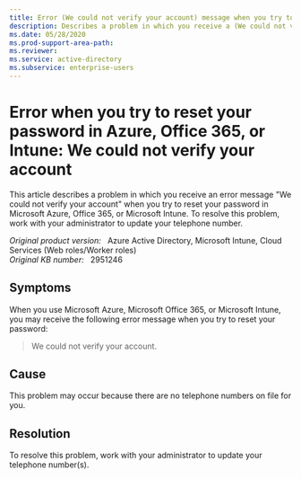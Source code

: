 ```yaml
---
title: Error (We could not verify your account) message when you try to reset your password in Azure, Office 365, or Intune
description: Describes a problem in which you receive a (We could not verify your account) error message when you try to reset your password in Microsoft Azure, Office 365, or Microsoft Intune.
ms.date: 05/28/2020
ms.prod-support-area-path: 
ms.reviewer: 
ms.service: active-directory
ms.subservice: enterprise-users
---
```

# Error when you try to reset your password in Azure, Office 365, or Intune: We could not verify your account

This article describes a problem in which you receive an error message "We could not verify your account" when you try to reset your password in Microsoft Azure, Office 365, or Microsoft Intune. To resolve this problem, work with your administrator to update your telephone number.

_Original product version:_ &nbsp; Azure Active Directory, Microsoft Intune, Cloud Services (Web roles/Worker roles)  
_Original KB number:_ &nbsp; 2951246

## Symptoms

When you use Microsoft Azure, Microsoft Office 365, or Microsoft Intune, you may receive the following error message when you try to reset your password:

> We could not verify your account.

## Cause

This problem may occur because there are no telephone numbers on file for you.

## Resolution

To resolve this problem, work with your administrator to update your telephone number(s).
